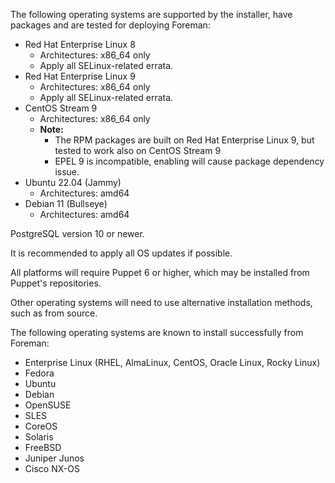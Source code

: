 The following operating systems are supported by the installer, have packages and are tested for deploying Foreman:

* Red Hat Enterprise Linux 8
  * Architectures: x86_64 only
  * Apply all SELinux-related errata.
* Red Hat Enterprise Linux 9
  * Architectures: x86_64 only
  * Apply all SELinux-related errata.
* CentOS Stream 9
  * Architectures: x86_64 only
  * **Note:**
    - The RPM packages are built on Red Hat Enterprise Linux 9, but tested to work also on CentOS Stream 9
    - EPEL 9 is incompatible, enabling will cause package dependency issue.
* Ubuntu 22.04 (Jammy)
  * Architectures: amd64
* Debian 11 (Bullseye)
  * Architectures: amd64

PostgreSQL version 10 or newer.

It is recommended to apply all OS updates if possible.

All platforms will require Puppet 6 or higher, which may be installed from Puppet's repositories.

Other operating systems will need to use alternative installation methods, such as from source.

The following operating systems are known to install successfully from Foreman:

* Enterprise Linux (RHEL, AlmaLinux, CentOS, Oracle Linux, Rocky Linux)
* Fedora
* Ubuntu
* Debian
* OpenSUSE
* SLES
* CoreOS
* Solaris
* FreeBSD
* Juniper Junos
* Cisco NX-OS

